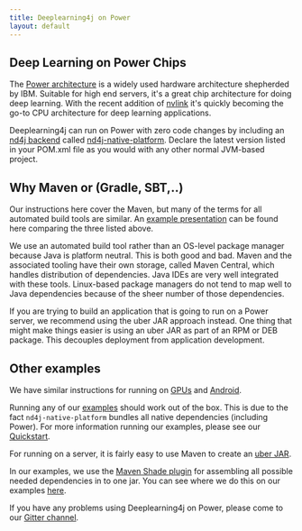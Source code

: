 ```yaml
---
title: Deeplearning4j on Power
layout: default
---
```


Deep Learning on Power Chips
----------------------

The [Power architecture](https://en.wikipedia.org/wiki/POWER8) is a widely used hardware architecture
shepherded by IBM. Suitable for high end servers, it's a great chip architecture
for doing deep learning. With the recent addition of [nvlink](http://www.nvidia.com/object/nvlink.html)
it's quickly becoming the go-to CPU architecture for deep learning applications.

Deeplearning4j can run on Power with zero code changes by including an [nd4j backend](http://nd4j.org/backend.html)
called [nd4j-native-platform](http://repo1.maven.org/maven2/org/nd4j/nd4j-native-platform/). 
Declare the latest version listed in your POM.xml file as you would with any other normal JVM-based project.

Why Maven or (Gradle, SBT,..)
-------------------------------

Our instructions here cover the Maven, but many of the terms for all automated build tools are similar. An [example presentation](http://www.slideshare.net/fabiofumarola1/3-maven-gradle-and-sbt) can be found here comparing the three listed above. 

We use an automated build tool rather than an OS-level package manager because Java is platform neutral. This is both good and bad. Maven and the associated tooling have their own storage, called Maven Central, which handles distribution of dependencies. Java IDEs are very well integrated with these tools. Linux-based package managers do not tend to map well to Java dependencies because of the sheer number of those dependencies.

If you are trying to build an application that is going to run on a Power server, we recommend using the uber JAR approach instead. One thing that might make things easier is using an uber JAR as part of an RPM or DEB package. This decouples deployment from application development.

Other examples
----------------------

We have similar instructions for running on [GPUs](https://deeplearning4j.org/gpu)
and [Android](https://deeplearning4j.org/android).

Running any of our [examples](https://github.com/deeplearning4j/dl4j-examples) should work out of the box. This is due to the fact `nd4j-native-platform` bundles all native dependencies (including Power). For more information running our examples, please see our [Quickstart](http://deeplearning4j.org/quickstart).

For running on a server, it is fairly easy to use Maven to create an [uber JAR](http://stackoverflow.com/questions/11947037/what-is-an-uber-jar).

In our examples, we use the [Maven Shade plugin](https://maven.apache.org/plugins/maven-shade-plugin/) for assembling all possible needed dependencies in to one jar. You can see where we do this on our examples [here](https://github.com/deeplearning4j/dl4j-examples/blob/master/dl4j-examples/pom.xml#L140).

If you have any problems using Deeplearning4j on Power, please come to our [Gitter channel](https://gitter.im/deeplearning4j/deeplearning4j).
